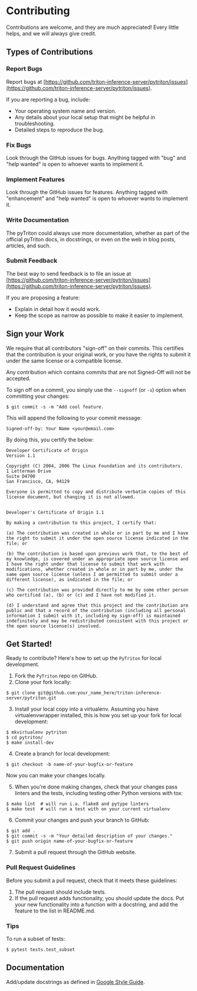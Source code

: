 <!--
Copyright (c) 2022, NVIDIA CORPORATION. All rights reserved.

Licensed under the Apache License, Version 2.0 (the "License");
you may not use this file except in compliance with the License.
You may obtain a copy of the License at

    http://www.apache.org/licenses/LICENSE-2.0

Unless required by applicable law or agreed to in writing, software
distributed under the License is distributed on an "AS IS" BASIS,
WITHOUT WARRANTIES OR CONDITIONS OF ANY KIND, either express or implied.
See the License for the specific language governing permissions and
limitations under the License.
-->

# Contributing

Contributions are welcome, and they are much appreciated! Every little
helps, and we will always give credit.

## Types of Contributions

### Report Bugs

Report bugs at [https://github.com/triton-inference-server/pytriton/issues](https://github.com/triton-inference-server/pytriton/issues).

If you are reporting a bug, include:

* Your operating system name and version.
* Any details about your local setup that might be helpful in troubleshooting.
* Detailed steps to reproduce the bug.

### Fix Bugs

Look through the GitHub issues for bugs. Anything tagged with "bug" and "help
wanted" is open to whoever wants to implement it.

### Implement Features

Look through the GitHub issues for features. Anything tagged with "enhancement" and "help wanted" is open to whoever wants to implement it.

### Write Documentation

The pyTriton could always use more documentation, whether as part of
the official pyTriton docs, in docstrings, or even on the web in blog posts,
articles, and such.

### Submit Feedback

The best way to send feedback is to file an issue at [https://github.com/triton-inference-server/pytriton/issues](https://github.com/triton-inference-server/pytriton/issues).

If you are proposing a feature:

* Explain in detail how it would work.
* Keep the scope as narrow as possible to make it easier to implement.

## Sign your Work

We require that all contributors "sign-off" on their commits. This certifies that
the contribution is your original work, or you have the rights to submit it under
the same license or a compatible license.

Any contribution which contains commits that are not Signed-Off will not be accepted.

To sign off on a commit, you simply use the `--signoff` (or `-s`) option when committing your changes:
```
$ git commit -s -m "Add cool feature.
```

This will append the following to your commit message:

```
Signed-off-by: Your Name <your@email.com>
```

By doing this, you certify the below:

```
Developer Certificate of Origin
Version 1.1

Copyright (C) 2004, 2006 The Linux Foundation and its contributors.
1 Letterman Drive
Suite D4700
San Francisco, CA, 94129

Everyone is permitted to copy and distribute verbatim copies of this license document, but changing it is not allowed.


Developer's Certificate of Origin 1.1

By making a contribution to this project, I certify that:

(a) The contribution was created in whole or in part by me and I have the right to submit it under the open source license indicated in the file; or

(b) The contribution is based upon previous work that, to the best of my knowledge, is covered under an appropriate open source license and I have the right under that license to submit that work with modifications, whether created in whole or in part by me, under the same open source license (unless I am permitted to submit under a different license), as indicated in the file; or

(c) The contribution was provided directly to me by some other person who certified (a), (b) or (c) and I have not modified it.

(d) I understand and agree that this project and the contribution are public and that a record of the contribution (including all personal information I submit with it, including my sign-off) is maintained indefinitely and may be redistributed consistent with this project or the open source license(s) involved.
```

## Get Started!

Ready to contribute? Here's how to set up the `PyTriton` for local development.

1. Fork the `PyTriton` repo on GitHub.
2. Clone your fork locally:

```shell
$ git clone git@github.com:your_name_here/triton-inference-server/pytriton.git
```

3. Install your local copy into a virtualenv. Assuming you have virtualenvwrapper installed, this is how you set up your fork for local development:

```shell
$ mkvirtualenv pytriton
$ cd pytriton/
$ make install-dev
```

4. Create a branch for local development:

```shell
$ git checkout -b name-of-your-bugfix-or-feature
```

Now you can make your changes locally.

5. When you're done making changes, check that your changes pass linters and the
   tests, including testing other Python versions with tox:

```shell
$ make lint  # will run i.a. flake8 and pytype linters
$ make test  # will run a test with on your current virtualenv
```

6. Commit your changes and push your branch to GitHub:

```shell
$ git add .
$ git commit -s -m "Your detailed description of your changes."
$ git push origin name-of-your-bugfix-or-feature
```

7. Submit a pull request through the GitHub website.

### Pull Request Guidelines

Before you submit a pull request, check that it meets these guidelines:

1. The pull request should include tests.
2. If the pull request adds functionality, you should update the docs. Put
   your new functionality into a function with a docstring, and add the
   feature to the list in README.md.

### Tips

To run a subset of tests:

```shell
$ pytest tests.test_subset
```

## Documentation

Add/update docstrings as defined in [Google Style Guide](https://github.com/google/styleguide/blob/gh-pages/pyguide.md#38-comments-and-docstrings).
